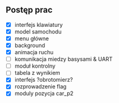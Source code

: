  ## Postęp prac
 - [x] interfejs klawiatury
 - [x] model samochodu
 - [x] menu główne
 - [x] background
 - [x] animacja ruchu
 - [ ] komunikacja miedzy basysami & UART
 - [ ] moduł kontrolny
 - [ ] tabela z wynikiem
 - [x] interfejs ?obrotomierz?
 - [x] rozprowadzenie flag
 - [x] moduly pozycja car_p2
